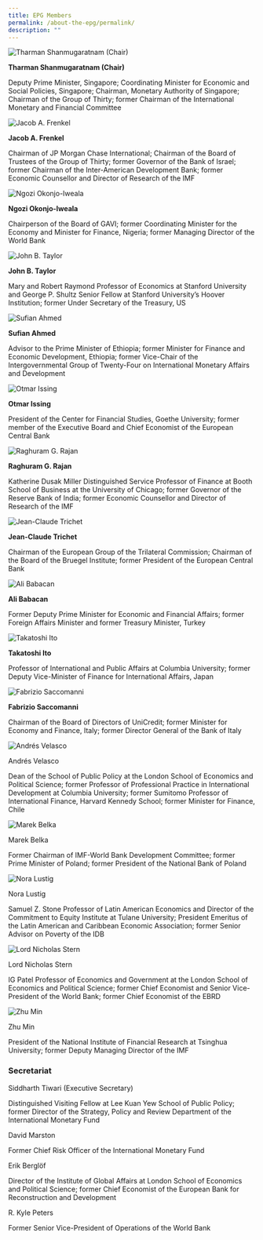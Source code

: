 ```yaml
---
title: EPG Members
permalink: /about-the-epg/permalink/
description: ""
---
```

![Tharman Shanmugaratnam (Chair)](/images/Members/DPM-Tharman-Shanmugaratnam.jpg)

**Tharman Shanmugaratnam (Chair)**

Deputy Prime Minister, Singapore; Coordinating Minister for Economic and Social Policies, Singapore; Chairman, Monetary Authority of Singapore; Chairman of the Group of Thirty; former Chairman of the International Monetary and Financial Committee

![Jacob A. Frenkel](/images/Members/Frenkel.jpg)

**Jacob A. Frenkel**

Chairman of JP Morgan Chase International; Chairman of the Board of Trustees of the Group of Thirty; former Governor of the Bank of Israel; former Chairman of the Inter-American Development Bank; former Economic Counsellor and Director of Research of the IMF

![Ngozi Okonjo-Iweala](/images/Members/Dr-Ngozi-Okonjo-Iweala.jpg)

**Ngozi Okonjo-Iweala**

Chairperson of the Board of GAVI; former Coordinating Minister for the Economy and Minister for Finance, Nigeria; former Managing Director of the World Bank

![John B. Taylor](/images/Members/Professor-John-B-Taylor.jpg)

**John B. Taylor**

Mary and Robert Raymond Professor of Economics at Stanford University and George P. Shultz Senior Fellow at Stanford University’s Hoover Institution; former Under Secretary of the Treasury, US

![Sufian Ahmed](/images/Members/Sufian.jpg)

**Sufian Ahmed**

Advisor to the Prime Minister of Ethiopia; former Minister for Finance and Economic Development, Ethiopia; former Vice-Chair of the Intergovernmental Group of Twenty-Four on International Monetary Affairs and Development

![Otmar Issing](/images/Members/Issing.jpg)

**Otmar Issing**

President of the Center for Financial Studies, Goethe University; former member of the Executive Board and Chief Economist of the European Central Bank

![Raghuram G. Rajan](/images/Members/Raghuram-Rajan.jpg)

**Raghuram G. Rajan**

Katherine Dusak Miller Distinguished Service Professor of Finance at Booth School of Business at the University of Chicago; former Governor of the Reserve Bank of India; former Economic Counsellor and Director of Research of the IMF

![Jean-Claude Trichet](/images/Members/Jean-Claude%20TRICHET.jpg)

**Jean-Claude Trichet**

Chairman of the European Group of the Trilateral Commission; Chairman of the Board of the Bruegel Institute; former President of the European Central Bank

![Ali Babacan](/images/Members/babacan.jpg)

**Ali Babacan**

Former Deputy Prime Minister for Economic and Financial Affairs; former Foreign Affairs Minister and former Treasury Minister, Turkey

![Takatoshi Ito](/images/Members/Ito.jpg)

**Takatoshi Ito**

Professor of International and Public Affairs at Columbia University; former Deputy Vice-Minister of Finance for International Affairs, Japan

![Fabrizio Saccomanni](/images/Members/Mr-Fabrizio-Saccomanni.jpg)

**Fabrizio Saccomanni**

Chairman of the Board of Directors of UniCredit; former Minister for Economy and Finance, Italy; former Director General of the Bank of Italy

![Andrés Velasco](https://www.globalfinancialgovernance.org/assets/images/members/Professor-Andres-Velasco.jpg)

Andrés Velasco

Dean of the School of Public Policy at the London School of Economics and Political Science; former Professor of Professional Practice in International Development at Columbia University; former Sumitomo Professor of International Finance, Harvard Kennedy School; former Minister for Finance, Chile

![Marek Belka](https://www.globalfinancialgovernance.org/assets/images/members/MBelka.jpg)

Marek Belka

Former Chairman of IMF-World Bank Development Committee; former Prime Minister of Poland; former President of the National Bank of Poland

![Nora Lustig](https://www.globalfinancialgovernance.org/assets/images/members/Lustig.jpg)

Nora Lustig

Samuel Z. Stone Professor of Latin American Economics and Director of the Commitment to Equity Institute at Tulane University; President Emeritus of the Latin American and Caribbean Economic Association; former Senior Advisor on Poverty of the IDB

![Lord Nicholas Stern](https://www.globalfinancialgovernance.org/assets/images/members/Lord-Nicholas-Stern.jpg)

Lord Nicholas Stern

IG Patel Professor of Economics and Government at the London School of Economics and Political Science; former Chief Economist and Senior Vice-President of the World Bank; former Chief Economist of the EBRD

![Zhu Min](https://www.globalfinancialgovernance.org/assets/images/members/Zhumin.jpg)

Zhu Min

President of the National Institute of Financial Research at Tsinghua University; former Deputy Managing Director of the IMF

### Secretariat

Siddharth Tiwari (Executive Secretary)

Distinguished Visiting Fellow at Lee Kuan Yew School of Public Policy; former Director of the Strategy, Policy and Review Department of the International Monetary Fund

David Marston

Former Chief Risk Officer of the International Monetary Fund

Erik Berglöf

Director of the Institute of Global Affairs at London School of Economics and Political Science; former Chief Economist of the European Bank for Reconstruction and Development

R. Kyle Peters

Former Senior Vice-President of Operations of the World Bank